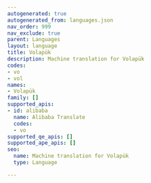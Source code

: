 ```yaml
---
autogenerated: true
autogenerated_from: languages.json
nav_order: 999
nav_exclude: true
parent: Languages
layout: language
title: Volapük
description: Machine translation for Volapük
codes:
- vo
- vol
names:
- Volapük
family: []
supported_apis:
- id: alibaba
  name: Alibaba Translate
  codes:
  - vo
supported_qe_apis: []
supported_ape_apis: []
seo:
  name: Machine translation for Volapük
  type: Language

---
```


